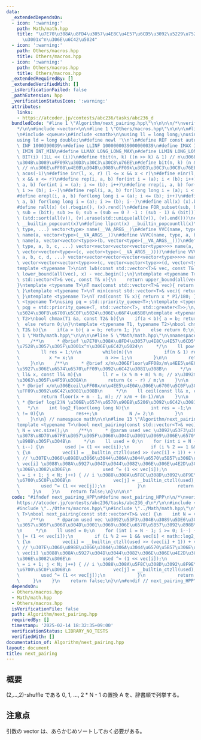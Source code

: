 ```yaml
---
data:
  _extendedDependsOn:
  - icon: ':warning:'
    path: Math/math.hpp
    title: "\u7E70\u308A\u8FD4\u3057\u4E8C\u4E57\u6CD5\u3092\u5229\u7528\u3057\u305F\
      \u3001x^n\u306E\u6C42\u5024"
  - icon: ':warning:'
    path: Others/macros.hpp
    title: Others/macros.hpp
  - icon: ':warning:'
    path: Others/macros.hpp
    title: Others/macros.hpp
  _extendedRequiredBy: []
  _extendedVerifiedWith: []
  _isVerificationFailed: false
  _pathExtension: hpp
  _verificationStatusIcon: ':warning:'
  attributes:
    links:
    - https://atcoder.jp/contests/abc236/tasks/abc236_d
  bundledCode: "#line 1 \"Algorithm/next_pairing.hpp\"\n\n\n\n/*\nverify\n\u30FBhttps://atcoder.jp/contests/abc236/tasks/abc236_d\n\
    */\n\n#include <vector>\n\n#line 1 \"Others/macros.hpp\"\n\n\n\n#line 5 \"Others/macros.hpp\"\
    \n#include <queue>\n#include <cmath>\n\nusing ll = long long;\nusing lll = __int128_t;\n\
    using ld = long double;\n#define newl '\\n'\n#define REF const auto&\n#define\
    \ INF 1000390039\n#define LLINF 1000000039000000039\n#define IMAX INT_MAX\n#define\
    \ IMIN INT_MIN\n#define LLMAX LONG_LONG_MAX\n#define LLMIN LONG_LONG_MIN\n#define\
    \ BIT(i) (1LL << (i))\n#define tbit(n, k) ((n >> k) & 1) // n\u306E\uFF08\u4E0A\
    \u304B\u3089\uFF09k\u30D3\u30C3\u30C8\u76EE\n#define bit(n, k) (n & (1LL << (k)))\
    \ // n\u306E\uFF08\u4E0B\u304B\u3089\uFF09k\u30D3\u30C3\u30C8\u76EE\n#define PI\
    \ acos(-1)\n#define inr(l, x, r) (l <= x && x < r)\n#define einr(l, x, r) (l <=\
    \ x && x <= r)\n#define rep(i, a, b) for(int i = (a); i < (b); i++)\n#define erep(i,\
    \ a, b) for(int i = (a); i <= (b); i++)\n#define rrep(i, a, b) for(int i = (a);\
    \ i >= (b); i--)\n#define repl(i, a, b) for(long long i = (a); i < (b); i++)\n\
    #define erepl(i, a, b) for(long long i = (a); i <= (b); i++)\n#define rrepl(i,\
    \ a, b) for(long long i = (a); i >= (b); i--)\n#define all(x) (x).begin(), (x).end()\n\
    #define rall(x) (x).rbegin(), (x).rend()\n#define FOR_subset(sub, bit) for (ll\
    \ sub = (bit); sub >= 0; sub = (sub == 0 ? -1 : (sub - 1) & (bit)))\n#define UNIQUE(v)\
    \ (std::sort(all(v)), (v).erase(std::unique(all(v)), (v).end()))\n#define pcnt(x)\
    \ __builtin_popcount(x)\n#define llpcnt(x) __builtin_popcountll(x)\n#define VC(name,\
    \ type, ...) vector<type> name(__VA_ARGS__)\n#define VVC(name, type, a, ...) vector<vector<type>>\
    \ name(a, vector<type>(__VA_ARGS__))\n#define VVVC(name, type, a, b, ...) vector<vector<vector<type>>>\
    \ name(a, vector<vector<type>>(b, vector<type>(__VA_ARGS__)))\n#define VVVVC(name,\
    \ type, a, b, c, ...) vector<vector<vector<vector<type>>>> name(a, vector<vector<vector<type>>>(b,\
    \ vector<vector<type>>(c, vector<type>(__VA_ARGS__))))\n#define VVVVVC(name, type,\
    \ a, b, c, d, ...) vector<vector<vector<vector<vector<type>>>>> name(a, vector<vector<vector<vector<type>>>>(b,\
    \ vector<vector<vector<type>>>(c, vector<vector<type>>(d, vector<type>(__VA_ARGS__)))));\n\
    template <typename T>\nint lwb(const std::vector<T>& vec, const T& x){\n    return\
    \ lower_bound(all(vec), x) - vec.begin();\n}\ntemplate <typename T>\nint upb(const\
    \ std::vector<T>& vec, const T& x){\n    return upper_bound(all(vec), x) - vec.begin();\n\
    }\ntemplate <typename T>\nT max(const std::vector<T>& vec){ return *max_element(all(vec));\
    \ }\ntemplate <typename T>\nT min(const std::vector<T>& vec){ return *min_element(all(vec));\
    \ }\ntemplate <typename T>\nT rad(const T& x){ return x * PI/180; }\ntemplate\
    \ <typename T>\nusing pq = std::priority_queue<T>;\ntemplate <typename T>\nusing\
    \ pqg = std::priority_queue<T, std::vector<T>, std::greater<T>>;\n// \u6700\u5927\
    \u5024\u30FB\u6700\u5C0F\u5024\u306E\u66F4\u65B0\ntemplate <typename T1, typename\
    \ T2>\nbool chmax(T1 &a, const T2& b){\n    if(a < b){ a = b; return 1; }\n  \
    \  else return 0;\n}\ntemplate <typename T1, typename T2>\nbool chmin(T1 &a, const\
    \ T2& b){\n    if(a > b){ a = b; return 1; }\n    else return 0;\n}\n\n\n#line\
    \ 1 \"Math/math.hpp\"\n\n\n\n#line 5 \"Math/math.hpp\"\n\nnamespace math {\n\n\
    \    /**\n     * @brief \u7E70\u308A\u8FD4\u3057\u4E8C\u4E57\u6CD5\u3092\u5229\
    \u7528\u3057\u305F\u3001x^n\u306E\u6C42\u5024\n     */\n    ll pow(ll x, ll n){\n\
    \        ll res = 1;\n\n        while(n){\n            if(n & 1) res *= x;\n \
    \           x *= x;\n            n >>= 1;\n        }\n\n        return res;\n\
    \    }\n\n    /**\n     * @brief x/m\u306Efloor\uFF08x/m\u4EE5\u4E0B\u306E\u6700\
    \u5927\u306E\u6574\u6570\uFF09\u3092\u6C42\u3081\u308B\n     */\n    ll floor(const\
    \ ll& x, const ll& m){\n        ll r = (x % m + m) % m; // x\u3092m\u3067\u5272\
    \u3063\u305F\u4F59\u308A\n        return (x - r) / m;\n    }\n\n    /**\n    \
    \ * @brief x/m\u306Eceil\uFF08x/m\u4EE5\u4E0A\u306E\u6700\u5C0F\u306E\u6574\u6570\
    \uFF09\u3092\u6C42\u3081\u308B\n     */\n    ll ceil(const ll& x, const ll& m){\n\
    \        return floor(x + m - 1, m); // x/m + (m-1)/m\n    }\n\n    /**\n    \
    \ * @brief log(2)N \u306E\u6574\u6570\u90E8\u5206\u3092\u6C42\u3081\u308B\n  \
    \   */\n    int log2_floor(long long N){\n        int res = -1;\n        while(N\
    \ != 0){\n            res++;\n            N /= 2;\n        }\n        return res;\n\
    \    }\n\n} // namespace math\n\n\n#line 13 \"Algorithm/next_pairing.hpp\"\n\n\
    template <typename T>\nbool next_pairing(const std::vector<T>& vec) {\n    int\
    \ N = vec.size();\n    /**\n     * @param used vec \u3092\u53F3\u304B\u3089\u5DE6\
    \u3078\u8D70\u67FB\u3057\u305F\u3068\u304D\u3001\u3069\u306E\u6570\u5B57\u3092\
    \u898B\u305F\u304B\n     */\n    ll used = 0;\n    for (int i = N - 1; i >= 0;\
    \ i--) {\n        used |= (1 << vec[i]);\n        if (i % 2 == 1 && vec[i] < math::log2_floor(used))\
    \ {\n            vec[i] = __builtin_ctzll(used >> (vec[i] + 1)) + vec[i] + 1;\
    \ // \u307E\u3060\u898B\u3066\u3044\u306A\u3044\u6570\u5B57\u306E\u3046\u3061\u3001\
    \ vec[i] \u3088\u308A\u5927\u304D\u3044\u3082\u306E\u306E\u4E2D\u3067\u6700\u5C0F\
    \u306E\u3082\u306E\n            used ^= (1 << vec[i]);\n            for (int j\
    \ = i + 1; j < N; j++) { // i \u3088\u308A\u5F8C\u308D\u3092\u8F9E\u66F8\u9806\
    \u6700\u5C0F\u306B\n                vec[j] = __builtin_ctzll(used);\n        \
    \        used ^= (1 << vec[j]);\n            }\n            return true;\n   \
    \     }\n    }\n    return false;\n}\n\n\n"
  code: "#ifndef next_pairing_HPP\n#define next_pairing_HPP\n\n/*\nverify\n\u30FB\
    https://atcoder.jp/contests/abc236/tasks/abc236_d\n*/\n\n#include <vector>\n\n\
    #include \"../Others/macros.hpp\"\n#include \"../Math/math.hpp\"\n\ntemplate <typename\
    \ T>\nbool next_pairing(const std::vector<T>& vec) {\n    int N = vec.size();\n\
    \    /**\n     * @param used vec \u3092\u53F3\u304B\u3089\u5DE6\u3078\u8D70\u67FB\
    \u3057\u305F\u3068\u304D\u3001\u3069\u306E\u6570\u5B57\u3092\u898B\u305F\u304B\
    \n     */\n    ll used = 0;\n    for (int i = N - 1; i >= 0; i--) {\n        used\
    \ |= (1 << vec[i]);\n        if (i % 2 == 1 && vec[i] < math::log2_floor(used))\
    \ {\n            vec[i] = __builtin_ctzll(used >> (vec[i] + 1)) + vec[i] + 1;\
    \ // \u307E\u3060\u898B\u3066\u3044\u306A\u3044\u6570\u5B57\u306E\u3046\u3061\u3001\
    \ vec[i] \u3088\u308A\u5927\u304D\u3044\u3082\u306E\u306E\u4E2D\u3067\u6700\u5C0F\
    \u306E\u3082\u306E\n            used ^= (1 << vec[i]);\n            for (int j\
    \ = i + 1; j < N; j++) { // i \u3088\u308A\u5F8C\u308D\u3092\u8F9E\u66F8\u9806\
    \u6700\u5C0F\u306B\n                vec[j] = __builtin_ctzll(used);\n        \
    \        used ^= (1 << vec[j]);\n            }\n            return true;\n   \
    \     }\n    }\n    return false;\n}\n\n#endif // next_pairing_HPP"
  dependsOn:
  - Others/macros.hpp
  - Math/math.hpp
  - Others/macros.hpp
  isVerificationFile: false
  path: Algorithm/next_pairing.hpp
  requiredBy: []
  timestamp: '2025-02-14 18:32:35+09:00'
  verificationStatus: LIBRARY_NO_TESTS
  verifiedWith: []
documentation_of: Algorithm/next_pairing.hpp
layout: document
title: next_pairing
---
```


## 概要

(2,...,2)-shuffle である 0, 1, ..., 2 * N - 1 の置換 A を、辞書順で列挙する。

## 注意点

引数の vector は、あらかじめソートしておく必要がある。
